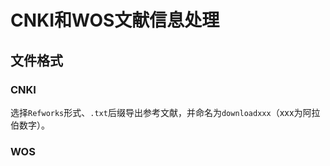 # CNKI和WOS文献信息处理
## 文件格式
### CNKI
选择`Refworks`形式、`.txt`后缀导出参考文献，并命名为`downloadxxx`（xxx为阿拉伯数字）。
### WOS


